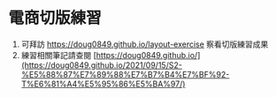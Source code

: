# 電商切版練習
1. 可拜訪 https://doug0849.github.io/layout-exercise 察看切版練習成果
2. 練習相關筆記請查閱 [https://doug0849.github.io/](https://doug0849.github.io/2021/09/15/S2-%E5%88%87%E7%89%88%E7%B7%B4%E7%BF%92-T%E6%81%A4%E5%95%86%E5%BA%97/)
